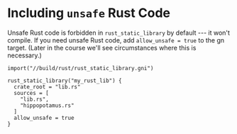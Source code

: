 # Including `unsafe` Rust Code

Unsafe Rust code is forbidden in `rust_static_library` by default --- it won't
compile. If you need unsafe Rust code, add `allow_unsafe = true` to the
gn target. (Later in the course we'll see circumstances where this is necessary.)

```gn
import("//build/rust/rust_static_library.gni")

rust_static_library("my_rust_lib") {
  crate_root = "lib.rs"
  sources = [
    "lib.rs",
    "hippopotamus.rs"
  ]
  allow_unsafe = true
}
